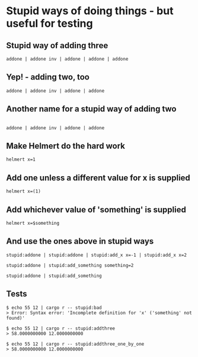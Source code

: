 # Stupid ways of doing things - but useful for testing

## Stupid way of adding three

```geodesy:way_three
addone | addone inv | addone | addone | addone
```

## Yep! - adding two, too

```geodesy:way_too
addone | addone inv | addone | addone
```

## Another name for a stupid way of adding two

```geodesy:way_two

addone | addone inv | addone | addone
```

## Make Helmert do the hard work

```geodesy:addone
helmert x=1
```

## Add one unless a different value for x is supplied

```geodesy:add_x
helmert x=(1)
```

## Add whichever value of 'something' is supplied

```geodesy:add_something
helmert x=$something
```

## And use the ones above in stupid ways

```geodesy:addthree_one_by_one
stupid:addone | stupid:addone | stupid:add_x x=-1 | stupid:add_x x=2
```

```geodesy:addthree
stupid:addone | stupid:add_something something=2
```

```geodesy:bad
stupid:addone | stupid:add_something
```

## Tests

```console
$ echo 55 12 | cargo r -- stupid:bad
> Error: Syntax error: 'Incomplete definition for 'x' ('something' not found)'
```

```console
$ echo 55 12 | cargo r -- stupid:addthree
> 58.0000000000 12.0000000000
```

```console
$ echo 55 12 | cargo r -- stupid:addthree_one_by_one
> 58.0000000000 12.0000000000
```
